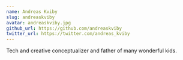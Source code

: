 ```yaml
---
name: Andreas Kviby
slug: andreaskviby
avatar: andreaskviby.jpg
github_url: https://github.com/andreaskviby
twitter_url: https://twitter.com/andreas_kviby
---
```


Tech and creative conceptualizer and father of many wonderful kids.
